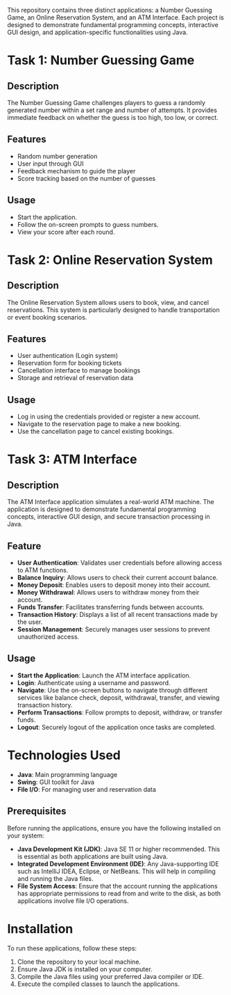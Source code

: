 This repository contains three distinct applications: a Number Guessing Game, an Online Reservation System, and an ATM Interface. Each project is designed to demonstrate fundamental programming concepts, interactive GUI design, and application-specific functionalities using Java.

# Task 1: Number Guessing Game

## Description
The Number Guessing Game challenges players to guess a randomly generated number within a set range and number of attempts. It provides immediate feedback on whether the guess is too high, too low, or correct.

## Features
- Random number generation
- User input through GUI
- Feedback mechanism to guide the player
- Score tracking based on the number of guesses

## Usage
- Start the application.
- Follow the on-screen prompts to guess numbers.
- View your score after each round.

# Task 2: Online Reservation System

## Description
The Online Reservation System allows users to book, view, and cancel reservations. This system is particularly designed to handle transportation or event booking scenarios.

## Features
- User authentication (Login system)
- Reservation form for booking tickets
- Cancellation interface to manage bookings
- Storage and retrieval of reservation data

## Usage
- Log in using the credentials provided or register a new account.
- Navigate to the reservation page to make a new booking.
- Use the cancellation page to cancel existing bookings.

# Task 3: ATM Interface

## Description
The ATM Interface application simulates a real-world ATM machine. The application is designed to demonstrate fundamental programming concepts, interactive GUI design, and secure transaction processing in Java.

## Feature
- **User Authentication**: Validates user credentials before allowing access to ATM functions.
- **Balance Inquiry**: Allows users to check their current account balance.
- **Money Deposit**: Enables users to deposit money into their account.
- **Money Withdrawal**: Allows users to withdraw money from their account.
- **Funds Transfer**: Facilitates transferring funds between accounts.
- **Transaction History**: Displays a list of all recent transactions made by the user.
- **Session Management**: Securely manages user sessions to prevent unauthorized access.

## Usage
- **Start the Application**: Launch the ATM interface application.
- **Login**: Authenticate using a username and password.
- **Navigate**: Use the on-screen buttons to navigate through different services like balance check, deposit, withdrawal, transfer, and viewing transaction history.
- **Perform Transactions**: Follow prompts to deposit, withdraw, or transfer funds.
- **Logout**: Securely logout of the application once tasks are completed.

# Technologies Used
- **Java**: Main programming language
- **Swing**: GUI toolkit for Java
- **File I/O**: For managing user and reservation data

## Prerequisites

Before running the applications, ensure you have the following installed on your system:

- **Java Development Kit (JDK)**: Java SE 11 or higher recommended. This is essential as both applications are built using Java.
- **Integrated Development Environment (IDE)**: Any Java-supporting IDE such as IntelliJ IDEA, Eclipse, or NetBeans. This will help in compiling and running the Java files.
- **File System Access**: Ensure that the account running the applications has appropriate permissions to read from and write to the disk, as both applications involve file I/O operations.

# Installation
To run these applications, follow these steps:
1. Clone the repository to your local machine.
2. Ensure Java JDK is installed on your computer.
3. Compile the Java files using your preferred Java compiler or IDE.
4. Execute the compiled classes to launch the applications.
